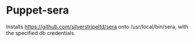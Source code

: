 # Puppet-sera

Installs https://github.com/silverstripeltd/sera onto /usr/local/bin/sera, with the specified db credentials.
